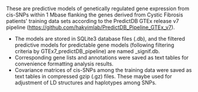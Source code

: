 These are predictive models of genetically regulated gene expression from cis-SNPs within 1 Mbase flanking the genes derived from Cystic Fibrosis patients' training data sets according to the PredictDB GTEx release v7 pipeline (https://github.com/hakyimlab/PredictDB_Pipeline_GTEx_v7).

  * The models are stored in SQLite3 database files (.db), and the filtered predictive models for predictable gene models (following filtering criteria by GTEx7_predictDB_pipeline) are named _signif.db.
  * Corresponding gene lists and annotations were saved as text tables for convenience formatting analysis results.
  * Covariance matrices of cis-SNPs among the training data were saved as text tables in compressed gzip (.gz) files. These maybe used for adjustment of LD structures and haplotypes among SNPs.
